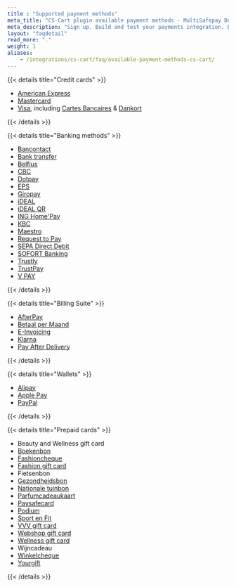 ```yaml
---
title : "Supported payment methods"
meta_title: "CS-Cart plugin available payment methods - MultiSafepay Docs"
meta_description: "Sign up. Build and test your payments integration. Explore our products and services. Use our API Reference, SDKs, and wrappers. Get support."
layout: "faqdetail"
read_more: "."
weight: 1
aliases: 
    - /integrations/cs-cart/faq/available-payment-methods-cs-cart/
---
```


{{< details title="Credit cards" >}}

+ [American Express](/payments/methods/credit-and-debit-cards/american-express)
+ [Mastercard](/payments/methods/credit-and-debit-cards/mastercard)
+ [Visa](/payments/methods/credit-and-debit-cards/visa), including [Cartes Bancaires](/payments/methods/credit-and-debit-cards/cartes-bancaires) & [Dankort](/payments/methods/credit-and-debit-cards/dankort)

{{< /details >}}

{{< details title="Banking methods" >}}

+ [Bancontact](/payments/methods/banks/bancontact)
+ [Bank transfer](/payments/methods/banks/bank-transfer)
+ [Belfius](/payments/methods/banks/belfius)
+ [CBC](/payments/methods/banks/cbc)
+ [Dotpay](/payments/methods/banks/dotpay)
+ [EPS](/payments/methods/banks/eps)
+ [Giropay](/payments/methods/banks/giropay)
+ [iDEAL](/payments/methods/banks/ideal)
+ [iDEAL QR](/payments/methods/banks/idealqr)
+ [ING Home'Pay](/payments/methods/banks/ing-home-pay)
+ [KBC](/payments/methods/banks/kbc)
+ [Maestro](/payments/methods/credit-and-debit-cards/maestro)
+ [Request to Pay](/payments/methods/banks/request-to-pay)
+ [SEPA Direct Debit](/payments/methods/banks/sepa-direct-debit)
+ [SOFORT Banking](/payments/methods/banks/sofort-banking)
+ [Trustly](/payments/methods/banks/trustly)
+ [TrustPay](/payments/methods/banks/trustpay)
+ [V PAY](/payments/methods/credit-and-debit-cards/vpay)

{{< /details >}}

{{< details title="Billing Suite" >}}

+ [AfterPay](/payments/methods/billing-suite/afterpay)
+ [Betaal per Maand](/payments/methods/billing-suite/betaalpermaand)
+ [E-Invoicing](/payments/methods/billing-suite/e-invoicing)
+ [Klarna](/payments/methods/billing-suite/klarna)
+ [Pay After Delivery](/payments/methods/billing-suite/pay-after-delivery)

{{< /details >}}

{{< details title="Wallets" >}}

+ [Alipay](/payments/methods/wallet/alipay)
+ [Apple Pay](/payments/methods/wallet/applepay)
+ [PayPal](/payments/methods/wallet/paypal)

{{< /details >}}

{{< details title="Prepaid cards" >}}

+ Beauty and Wellness gift card
+ [Boekenbon](https://www.cadeaubon.nl/cadeaubonnen/nederlandse-boekenbon)
+ [Fashioncheque](https://www.fashioncheque.com/nl)
+ [Fashion gift card](https://www.fashion-giftcard.nl)
+ Fietsenbon
+ [Gezondheidsbon](https://www.gezondheidsbon.nl/mhome)
+ [Nationale tuinbon](https://www.nationale-tuinbon.nl)
+ [Parfumcadeaukaart](https://www.parfumcadeaukaart.nl)
+ [Paysafecard](/payments/methods/prepaid-cards/paysafecard)
+ [Podium](https://www.podiumcadeaukaart.nl)
+ [Sport en Fit](https://www.sportenfitcadeau.nl)
+ [VVV gift card](https://www.vvvcadeaukaarten.nl)
+ [Webshop gift card](https://www.webshopgiftcard.nl)
+ [Wellness gift card](https://www.wellnessgiftcard.nl)
+ Wijncadeau
+ [Winkelcheque](https://www.winkelcheque.nl)
+ [Yourgift](https://www.yourgift.nl)

{{< /details >}}